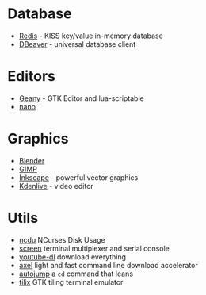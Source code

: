 # Database 

* [Redis](https://redis.io/) - KISS key/value in-memory database
* [DBeaver](http://dbeaver.jkiss.org/) - universal database client

# Editors

* [Geany](https://www.geany.org/) - GTK Editor and lua-scriptable
* [nano](https://www.nano-editor.org/) 

# Graphics

* [Blender](https://www.blender.org/) 
* [GIMP](https://www.gimp.org/downloads/) 
* [Inkscape](https://inkscape.org/en/) - powerful vector graphics
* [Kdenlive](https://kdenlive.org/) - video editor

# Utils

* [ncdu](https://dev.yorhel.nl/ncdu) NCurses Disk Usage
* [screen](https://www.gnu.org/software/screen/) terminal multiplexer and serial console 
* [youtube-dl](https://github.com/rg3/youtube-dl) download everything
* [axel](https://github.com/axel-download-accelerator/axel) light and fast command line download accelerator
* [autojump](https://github.com/wting/autojump) a `cd` command that leans
* [tilix](https://gnunn1.github.io/tilix-web/) GTK tiling terminal emulator